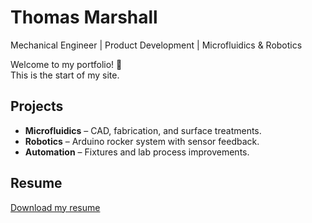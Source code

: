 # Thomas Marshall
Mechanical Engineer | Product Development | Microfluidics & Robotics

Welcome to my portfolio! 🚀  
This is the start of my site.

## Projects
- **Microfluidics** – CAD, fabrication, and surface treatments.
- **Robotics** – Arduino rocker system with sensor feedback.
- **Automation** – Fixtures and lab process improvements.

## Resume
[Download my resume](resume/ThomasMarshall_Resume.pdf)

